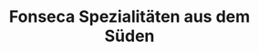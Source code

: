 ---
title: "Fonseca Spezialitäten aus dem Süden"
url: /singen-hohentwiel/fonseca-spezialitaeten-aus-dem-sueden/
shop: Supermarkt
---
